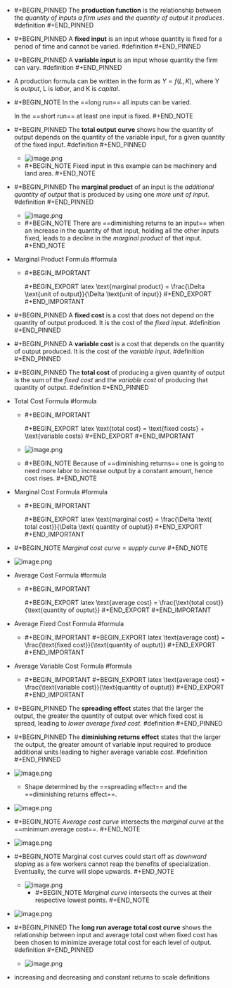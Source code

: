 - #+BEGIN_PINNED
  The **production function** is the relationship between the *quantity of inputs a firm uses* and *the quantity of output it produces*. #definition 
  #+END_PINNED
- #+BEGIN_PINNED
  A **fixed input** is an input whose quantity is fixed for a period of time and cannot be varied. #definition 
  #+END_PINNED
- #+BEGIN_PINNED
  A **variable input** is an input whose quantity the firm can vary. #definition 
  #+END_PINNED
- A production formula can be written in the form as $Y = f(L, K)$, where Y is *output*, L is *labor*, and K is *capital*.
- #+BEGIN_NOTE
  In the ==long run== all inputs can be varied.
  
  In the ==short run== at least one input is fixed.
  #+END_NOTE
- #+BEGIN_PINNED
  The **total output curve** shows how the quantity of output depends on the quantity of the variable input, for a given quantity of the fixed input. #definition 
  #+END_PINNED
	- ![image.png](../assets/image_1699860750544_0.png)
	- #+BEGIN_NOTE
	  Fixed input in this example can be machinery and land area.
	  #+END_NOTE
- #+BEGIN_PINNED
  The **marginal product** of an input is the *additional quantity of output* that is produced by using one *more unit of input*. #definition 
  #+END_PINNED
	- ![image.png](../assets/image_1699861095968_0.png)
	- #+BEGIN_NOTE
	  There are ==diminishing returns to an input== when an increase in the quantity of that input, holding all the other inputs fixed, leads to a decline in the *marginal product* of that input. 
	  #+END_NOTE
- Marginal Product Formula #formula
	- #+BEGIN_IMPORTANT
	  
	  #+BEGIN_EXPORT latex
	  \text{marginal product} = \frac{\Delta \text{unit of output}}{\Delta \text{unit of input}}
	  #+END_EXPORT 
	  #+END_IMPORTANT
- #+BEGIN_PINNED
  A **fixed cost** is a cost that does not depend on the quantity of output produced. It is the cost of the *fixed input*. #definition 
  #+END_PINNED
- #+BEGIN_PINNED
  A **variable cost** is a cost that depends on the quantity of output produced. It is the cost of the *variable input*. #definition 
  #+END_PINNED
- #+BEGIN_PINNED
  The **total cost** of producing a given quantity of output is  the sum of the *fixed cost* and the *variable cost* of producing that quantity of output. #definition 
  #+END_PINNED
- Total Cost Formula #formula
	- #+BEGIN_IMPORTANT
	  
	  #+BEGIN_EXPORT latex
	  \text{total cost} = \text{fixed costs} + \text{variable costs}
	  #+END_EXPORT 
	  #+END_IMPORTANT
	- ![image.png](../assets/image_1699861580914_0.png)
	- #+BEGIN_NOTE
	  Because of ==diminishing returns== one is going to need more labor to increase output by a constant amount, hence cost rises.
	  #+END_NOTE
- Marginal Cost Formula #formula
	- #+BEGIN_IMPORTANT
	  
	  #+BEGIN_EXPORT latex
	  \text{marginal cost} = \frac{\Delta \text{ total cost}}{\Delta \text{ quantity of ouptut}}
	  #+END_EXPORT 
	  #+END_IMPORTANT
- #+BEGIN_NOTE
  *Marginal cost curve* = *supply curve*
  #+END_NOTE
- ![image.png](../assets/image_1699862283864_0.png)
- Average Cost Formula #formula
	- #+BEGIN_IMPORTANT
	  
	  #+BEGIN_EXPORT latex
	  \text{average cost} = \frac{\text{total cost}}{\text{quantity of ouptut}}
	  #+END_EXPORT 
	  #+END_IMPORTANT
- Average Fixed Cost Formula #formula
	- #+BEGIN_IMPORTANT
	  #+BEGIN_EXPORT latex
	  \text{average cost} = \frac{\text{fixed cost}}{\text{quantity of ouptut}}
	  #+END_EXPORT 
	  #+END_IMPORTANT
- Average Variable Cost Formula #formula
	- #+BEGIN_IMPORTANT
	  #+BEGIN_EXPORT latex
	  \text{average cost} = \frac{\text{variable cost}}{\text{quantity of ouptut}}
	  #+END_EXPORT 
	  #+END_IMPORTANT
- #+BEGIN_PINNED
  The **spreading effect** states that the larger the output, the greater the quantity of output over which fixed cost is spread, leading to *lower average fixed cost*. #definition 
  #+END_PINNED
- #+BEGIN_PINNED
  The **diminishing returns effect** states that the larger the output, the greater amount of variable input required to produce additional units leading to higher average variable cost. #definition
  #+END_PINNED
- ![image.png](../assets/image_1699862855736_0.png)
	- Shape determined by the ==spreading effect== and the ==diminishing returns effect==.
- ![image.png](../assets/image_1699862983370_0.png)
- #+BEGIN_NOTE
  *Average cost curve* intersects the *marginal curve* at the ==minimum average cost==.
  #+END_NOTE
- ![image.png](../assets/image_1699863116060_0.png)
- #+BEGIN_NOTE
  Marginal cost curves could start off as *downward sloping* as a few workers cannot reap the benefits of specialization. Eventually, the curve will slope upwards.
  #+END_NOTE
	- ![image.png](../assets/image_1699863830722_0.png)
		- #+BEGIN_NOTE
		  *Marginal curve* intersects the curves at their respective lowest points.
		  #+END_NOTE
- ![image.png](../assets/image_1699864029475_0.png)
- #+BEGIN_PINNED
  The **long run average total cost curve** shows the relationship between input and average total cost when fixed cost has been chosen to minimize average total cost for each level of output. #definition 
  #+END_PINNED
	- ![image.png](../assets/image_1699865420380_0.png)
- increasing and decreasing and constant returns to scale definitions